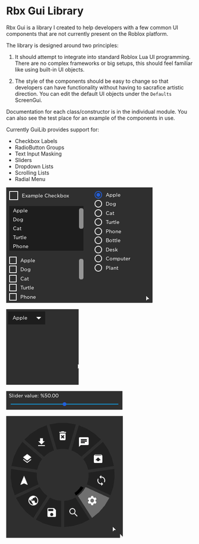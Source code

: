 # Rbx Gui Library

Rbx Gui is a library I created to help developers with a few common UI components that are not currently present on the Roblox platform.

The library is designed around two principles:

1. It should attempt to integrate into standard Roblox Lua UI programming. There are no complex frameworks or big setups, this should feel familiar like using built-in UI objects.

2. The style of the components should be easy to change so that developers can have functionality without having to sacrafice artistic direction. You can edit the default UI objects under the `Defaults` ScreenGui.

Documentation for each class/constructor is in the individual module. You can also see the test place for an example of the components in use.

Currently GuiLib provides support for:

* Checkbox Labels
* RadioButton Groups
* Text Input Masking
* Sliders
* Dropdown Lists
* Scrolling Lists
* Radial Menu

![](Test/Images/assorted.gif)

![](Test/Images/dropdown.gif)

![](Test/Images/slider.gif)

![](Test/Images/radialmenu.gif)